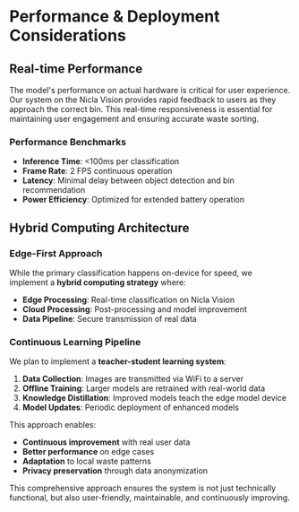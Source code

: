 # Performance & Deployment Considerations

## Real-time Performance

The model's performance on actual hardware is critical for user experience. Our system on the Nicla Vision provides rapid feedback to users as they approach the correct bin. This real-time responsiveness is essential for maintaining user engagement and ensuring accurate waste sorting.

### Performance Benchmarks
- **Inference Time**: <100ms per classification
- **Frame Rate**: 2 FPS continuous operation
- **Latency**: Minimal delay between object detection and bin recommendation
- **Power Efficiency**: Optimized for extended battery operation

## Hybrid Computing Architecture

### Edge-First Approach
While the primary classification happens on-device for speed, we implement a **hybrid computing strategy** where:

- **Edge Processing**: Real-time classification on Nicla Vision
- **Cloud Processing**: Post-processing and model improvement
- **Data Pipeline**: Secure transmission of real data

### Continuous Learning Pipeline
We plan to implement a **teacher-student learning system**:

1. **Data Collection**: Images are transmitted via WiFi to a server
2. **Offline Training**: Larger models are retrained with real-world data
3. **Knowledge Distillation**: Improved models teach the edge model device
4. **Model Updates**: Periodic deployment of enhanced models

This approach enables:
- **Continuous improvement** with real user data
- **Better performance** on edge cases
- **Adaptation** to local waste patterns
- **Privacy preservation** through data anonymization

This comprehensive approach ensures the system is not just technically functional, but also user-friendly, maintainable, and continuously improving.

